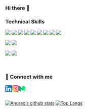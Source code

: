 ### Hi there 👋

<!--
**sunilluhana/sunilluhana** is a ✨ _special_ ✨ repository because its `README.md` (this file) appears on your GitHub profile.

Here are some ideas to get you started:

- 🔭 I’m currently working on ...
- 🌱 I’m currently learning ...
- 👯 I’m looking to collaborate on ...
- 🤔 I’m looking for help with ...
- 💬 Ask me about ...
- 📫 How to reach me: ...
- 😄 Pronouns: ...
- ⚡ Fun fact: ...
-->


<p>

### Technical Skills

![](https://img.shields.io/badge/Code-React-informational?style=flat&logo=react&color=61DAFB)
![](https://img.shields.io/badge/Code-HTML5-informational??style=flat&logo=html5&color=FF5733)
![](https://img.shields.io/badge/Code-JavaScript-informational??style=flat&logo=javascript&color=f0db4f)
![](https://img.shields.io/badge/Code-PHP-informational??style=flat&logo=php&color=787CB5)
![](https://img.shields.io/badge/Code-Laravel-informational??style=flat&logo=laravel&color=fb503b)
![](https://img.shields.io/badge/Code-NPM-informational??style=flat&logo=npm&color=cb3837)
![](https://img.shields.io/badge/Code-MySQL-informational??style=flat&logo=mysql&color=124C5D)
![](https://img.shields.io/badge/Code-PostgreSQL-informational??style=flat&logo=postgresql&color=336791)
![](https://img.shields.io/badge/Code-MongoDB-informational??style=flat&logo=mongodb&color=049024)


![](https://img.shields.io/badge/Style-Bootstrap-informational??style=flat&logo=bootstrap&color=563d7c)
![](https://img.shields.io/badge/Style-CSS3-informational??style=flat&logo=css3&color=2965f1)

![](https://img.shields.io/badge/Tools-Insomnia-informational??style=flat&logo=insomnia&color=5849BE)
![](https://img.shields.io/badge/Tools-Redis-informational??style=flat&logo=redis&color=D12B1F)

</p>




<br />

### 🤝 Connect with me

<a href="https://www.linkedin.com/in/sunil-luhana-92083212b/" target="_blank"><img align="left" src="https://raw.githubusercontent.com/sunilluhana/sunilluhana/main/images/linkedin.svg" alt="icon | LinkedIn" width="21px"/></a>

<a href="https://www.linkedin.com/in/sunil-luhana-92083212b/" target="_blank"><img align="left" src="https://raw.githubusercontent.com/sunilluhana/sunilluhana/main/images/instagram.svg" alt="icon | LinkedIn" width="21px"/></a>

<a href="https://www.linkedin.com/in/sunil-luhana-92083212b/" target="_blank"><img align="left" src="https://raw.githubusercontent.com/sunilluhana/sunilluhana/main/images/medium.svg" alt="icon | LinkedIn" width="21px"/></a>

<br /><br />

[![Anurag’s github stats](https://github-readme-stats.vercel.app/api?username=sunilluhana)](https://github.com/sunilluhana)
[![Top Langs](https://github-readme-stats.vercel.app/api/top-langs/?username=sunilluhana&layout=compact)](https://github.com/sunilluhana)